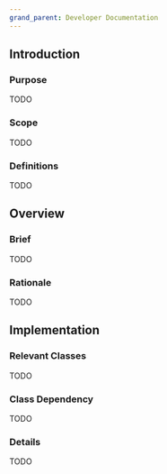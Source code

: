 ```yaml
---
grand_parent: Developer Documentation
---
```


## Introduction

### Purpose

TODO

### Scope

TODO

### Definitions

TODO

## Overview

### Brief

TODO

### Rationale

TODO

## Implementation

### Relevant Classes

TODO

### Class Dependency

TODO

### Details

TODO 
